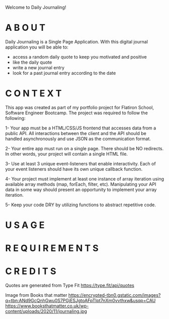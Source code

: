 Welcome to Daily Journaling!


A B O U T 
=========
Daily Journaling is a Single Page Application. With this digital journal application you will be able to:
- access a random daily quote to keep you motivated and positive
- like the daily quote
- write a new journal entry
- look for a past journal entry according to the date

C O N T E X T
=============
This app was created as part of my portfolio project for Flatiron School, Software Engineer Bootcamp.
The project was required to follow the following:

1- Your app must be a HTML/CSS/JS frontend that accesses data from a public API. All interactions between the client and the API should be handled asynchronously and use JSON as the communication format. 

2- Your entire app must run on a single page. There should be NO redirects. In other words, your project will contain a single HTML file.

3- Use at least 3 unique event-listeners that enable interactivity. Each of your event listeners should have its own unique callback function.

4- Your project must implement at least one instance of array iteration using available array methods (map, forEach, filter, etc). Manipulating your API data in some way should present an opportunity to implement your array iteration.

5- Keep your code DRY by utilizing functions to abstract repetitive code.





U S A G E
=========



R E Q U I R E M E N T S
=======================



C R E D I T S 
=============
Quotes are generated from Type Fit
https://type.fit/api/quotes

Image from Books that matter
https://encrypted-tbn0.gstatic.com/images?q=tbn:ANd9GcQnhGwu0S7PGjESJgtoAFpTlpt7nXm0vvthxw&usqp=CAU
https://www.booksthatmatter.co.uk/wp-content/uploads/2020/11/journaling.jpg
